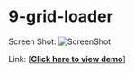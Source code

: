 # 9-grid-loader 

Screen Shot:
![ScreenShot](https://raw.github.com/wangx6/9-grid-loader/master/public/img/screenshot.jpg)

Link:
[<strong><a href="https://rawgit.com/wangx6/9-grid-loader/master/index.html">Click here to view demo</a></strong>]


